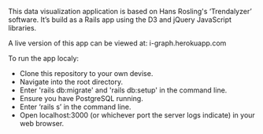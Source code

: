 This data visualization application is based on Hans Rosling's ‘Trendalyzer’ software. It’s build as a Rails app using the D3 and jQuery JavaScript libraries.

A live version of this app can be viewed at: i-graph.herokuapp.com

To run the app localy:

* Clone this repository to your own devise.
* Navigate into the root directory.
* Enter 'rails db:migrate' and 'rails db:setup' in the command line.
* Ensure you have PostgreSQL running.
* Enter ‘rails s’ in the command line.
* Open localhost:3000 (or whichever port the server logs indicate) in your web browser.
